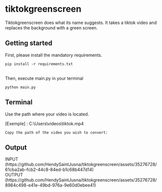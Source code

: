 # tiktokgreenscreen
<p>Tiktokgreenscreen does what its name suggests. It takes a tiktok video and replaces the background with a green screen.</p>
<h2>Getting started</h2>
<p>First, please install the mandatory requirements.</p>
<code>pip install -r requirements.txt</code>
<br><br>
<p>Then, execute main.py in your terminal</p>
<code>python main.py</code>
<h2>Terminal</h2>
<p>Use the path where your video is located.</p>
<p>[Exemple] : C:\Users\videos\tiktok.mp4</p>
<code>Copy the path of the video you wish to convert: </code>
<h2>Output</h2>
INPUT (https://github.com/HendySaintJusna/tiktokgreenscreen/assets/35276728/61cba2ab-fcb2-44c8-84ed-b1c68b447d14) 
<BR>
OUTPUT (https://github.com/HendySaintJusna/tiktokgreenscreen/assets/35276728/8984c498-e41e-49bd-976a-9e60d0ebee41)
